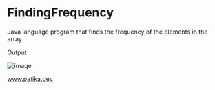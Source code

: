 # FindingFrequency

Java language program that finds the frequency of the elements in the array.

Output

![image](https://user-images.githubusercontent.com/77547137/235372567-c1265802-ec98-4b10-a2f7-616091980abc.png)


www.patika.dev
